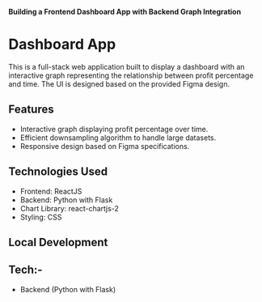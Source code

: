 **Building a Frontend Dashboard App with Backend Graph Integration**

# Dashboard App

This is a full-stack web application built to display a dashboard with an interactive graph representing the relationship between profit percentage and time. The UI is designed based on the provided Figma design.

## Features

- Interactive graph displaying profit percentage over time.
- Efficient downsampling algorithm to handle large datasets.
- Responsive design based on Figma specifications.

## Technologies Used

- Frontend: ReactJS
- Backend: Python with Flask
- Chart Library: react-chartjs-2
- Styling: CSS

## Local Development

##  Tech:-
- Backend (Python with Flask)

